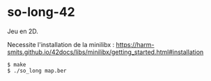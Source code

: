 # so-long-42
Jeu en 2D.

Necessite l'installation de la minilibx : https://harm-smits.github.io/42docs/libs/minilibx/getting_started.html#installation
```
$ make
$ ./so_long map.ber
```
